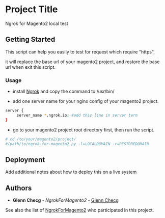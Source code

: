 # Project Title

Ngrok for Magento2 local test

## Getting Started

This script can help you easily to test for request which require "https",

it will replace the base url of your magento2 project, and restore the base url when exit this script.

### Usage

* install [Ngrok](https://ngrok.com/download) and copy the command to /usr/bin/

* add one server name for your nginx config of your magento2 project.

```bash
server {
     server_name *.ngrok.io; #add this line in server term
}
```
* go to your magento2 project root directory first, then run the script.


```bash
# cd /to/your/magento2/project/
#/path/to/ngrok-for-magento2.py -l=LOCALDOMAIN -r=RESTOREDOMAIN
```


## Deployment

Add additional notes about how to deploy this on a live system


## Authors

* **Glenn Checg** - *NgrokForMagento2* - [Glenn Checg](https://github.com/GlennCheng)

See also the list of [NgrokForMagento2](https://github.com/GlennCheng/NgrokForMagento2) who participated in this project.
